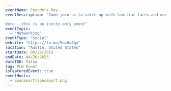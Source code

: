 ```yaml
---
eventName: Founders Day
eventDescription: "Come join us to catch up with familiar faces and meet fellow Founders in the Protocol Labs Network! This is a great opportunity to connect before Consensus to talk all things Web3 over food and drinks.

Note - this is an invite-only event"
eventTopic:
  - 'Networking'
eventType: "Social"
website: "https://lu.ma/9uz8u0qy"
location: "Austin, United States"
startDate: 04/26/2023
endDate: 04/26/2023
dateTBD: false
tag: PLN Event
isFeaturedEvent: true
eventHosts:
  - Spaceport|spaceport.png
---
```

